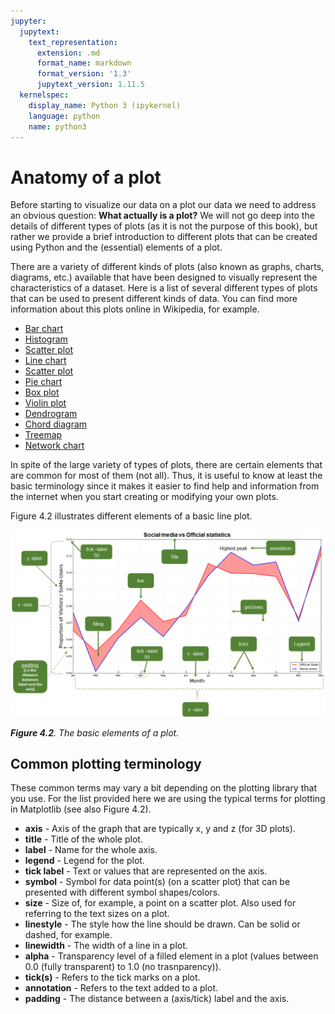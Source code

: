 ```yaml
---
jupyter:
  jupytext:
    text_representation:
      extension: .md
      format_name: markdown
      format_version: '1.3'
      jupytext_version: 1.11.5
  kernelspec:
    display_name: Python 3 (ipykernel)
    language: python
    name: python3
---
```


# Anatomy of a plot


Before starting to visualize our data on a plot our data we need to address an obvious question: **What actually is a plot?** We will not go deep into the details of different types of plots (as it is not the purpose of this book), but rather we provide a brief introduction to different plots that can be created using Python and the (essential) elements of a plot.

There are a variety of different kinds of plots (also known as graphs, charts, diagrams, etc.) available that have been designed to visually represent the characteristics of a dataset. Here is a list of several different types of plots that can be used to present different kinds of data. You can find more information about this plots online in Wikipedia, for example.

- [Bar chart](https://en.wikipedia.org/wiki/Bar_chart)
- [Histogram](https://en.wikipedia.org/wiki/Histogram)
- [Scatter plot](https://en.wikipedia.org/wiki/Scatter_plot)
- [Line chart](https://en.wikipedia.org/wiki/Line_chart)
- [Scatter plot](https://en.wikipedia.org/wiki/Scatter_plot)
- [Pie chart](https://en.wikipedia.org/wiki/Pie_chart)
- [Box plot](https://en.wikipedia.org/wiki/Box_plot)
- [Violin plot](https://en.wikipedia.org/wiki/Violin_plot)
- [Dendrogram](https://en.wikipedia.org/wiki/Dendrogram)
- [Chord diagram](https://en.wikipedia.org/wiki/Chord_diagram)
- [Treemap](https://en.wikipedia.org/wiki/Treemap)
- [Network chart](https://en.wikipedia.org/wiki/Network_chart)

In spite of the large variety of types of plots, there are certain elements that are common for most of them (not all). Thus, it is useful to know at least the basic terminology since it makes it easier to find help and information from the internet when you start creating or modifying your own plots.

Figure 4.2 illustrates different elements of a basic line plot.

![_**Figure 4.2**. The basic elements of a plot._](../img/basic-elements-of-plot.png)

_**Figure 4.2**. The basic elements of a plot._

## Common plotting terminology

These common terms may vary a bit depending on the plotting library that you use. For the list provided here we are using the typical terms for plotting in Matplotlib (see also Figure 4.2).

- **axis** - Axis of the graph that are typically x, y and z (for 3D plots).
- **title** - Title of the whole plot.
- **label** - Name for the whole axis.
- **legend** - Legend for the plot.
- **tick label** - Text or values that are represented on the axis.
- **symbol** - Symbol for data point(s) (on a scatter plot) that can be presented with different symbol shapes/colors.
- **size** - Size of, for example, a point on a scatter plot. Also used for referring to the text sizes on a plot.
- **linestyle** - The style how the line should be drawn. Can be solid or dashed, for example.
- **linewidth** - The width of a line in a plot.
- **alpha** - Transparency level of a filled element in a plot (values between 0.0 (fully transparent) to 1.0 (no trasnparency)).
- **tick(s)** - Refers to the tick marks on a plot.
- **annotation** - Refers to the text added to a plot.
- **padding** - The distance between a (axis/tick) label and the axis.
